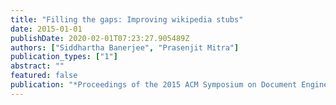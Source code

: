 ```yaml
---
title: "Filling the gaps: Improving wikipedia stubs"
date: 2015-01-01
publishDate: 2020-02-01T07:23:27.905489Z
authors: ["Siddhartha Banerjee", "Prasenjit Mitra"]
publication_types: ["1"]
abstract: ""
featured: false
publication: "*Proceedings of the 2015 ACM Symposium on Document Engineering*"
---
```


